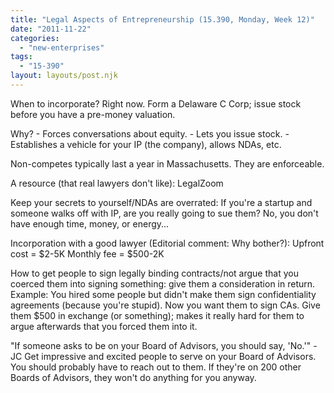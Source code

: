 ```yaml
---
title: "Legal Aspects of Entrepreneurship (15.390, Monday, Week 12)"
date: "2011-11-22"
categories: 
  - "new-enterprises"
tags: 
  - "15-390"
layout: layouts/post.njk
---
```


When to incorporate? Right now. Form a Delaware C Corp; issue stock before you have a pre-money valuation.

Why? - Forces conversations about equity. - Lets you issue stock. - Establishes a vehicle for your IP (the company), allows NDAs, etc.

Non-competes typically last a year in Massachusetts. They are enforceable.

A resource (that real lawyers don't like): LegalZoom

Keep your secrets to yourself/NDAs are overrated: If you're a startup and someone walks off with IP, are you really going to sue them? No, you don't have enough time, money, or energy...

Incorporation with a good lawyer (Editorial comment: Why bother?): Upfront cost = $2-5K Monthly fee = $500-2K

How to get people to sign legally binding contracts/not argue that you coerced them into signing something: give them a consideration in return. Example: You hired some people but didn't make them sign confidentiality agreements (because you're stupid). Now you want them to sign CAs. Give them $500 in exchange (or something); makes it really hard for them to argue afterwards that you forced them into it.

"If someone asks to be on your Board of Advisors, you should say, 'No.'" - JC Get impressive and excited people to serve on your Board of Advisors. You should probably have to reach out to them. If they're on 200 other Boards of Advisors, they won't do anything for you anyway.
